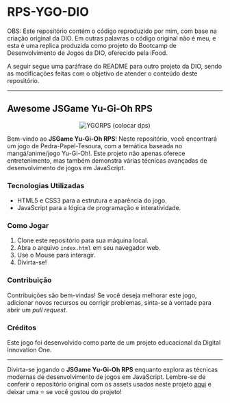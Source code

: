 # RPS-YGO-DIO

OBS: Este repositório contém o código reproduzido por mim, com base na criação original da DIO. Em outras palavras o código original não é meu, e esta é uma replica produzida como projeto do Bootcamp de Desenvolvimento de Jogos da DIO, oferecido pela iFood.

A seguir segue uma paráfrase do README para outro projeto da DIO, sendo as modificações feitas com o objetivo de atender o conteúdo deste repositório.

---
##  Awesome JSGame Yu-Gi-Oh RPS

<p align="center">
  <img src="" alt="YGORPS (colocar dps)">
</p>

Bem-vindo ao **JSGame Yu-Gi-Oh RPS**! Neste repositório, você encontrará um jogo de Pedra-Papel-Tesoura, com a temática baseada no mangá/anime/jogo Yu-Gi-Oh!. Este projeto não apenas oferece entretenimento, mas também demonstra várias técnicas avançadas de desenvolvimento de jogos em JavaScript.

### Tecnologias Utilizadas

- HTML5 e CSS3 para a estrutura e aparência do jogo.
- JavaScript para a lógica de programação e interatividade.

### Como Jogar

1. Clone este repositório para sua máquina local.
2. Abra o arquivo `index.html` em seu navegador web.
3. Use o Mouse para interagir.
4. Divirta-se!

### Contribuição

Contribuições são bem-vindas! Se você deseja melhorar este jogo, adicionar novos recursos ou corrigir problemas, sinta-se à vontade para abrir um _pull request_.

### Créditos

Este jogo foi desenvolvido como parte de um projeto educacional da Digital Innovation One.

---

Divirta-se jogando o **JSGame Yu-Gi-Oh RPS** enquanto explora as técnicas modernas de desenvolvimento de jogos em JavaScript. Lembre-se de conferir o repositório original com os assets usados neste projeto [aqui](https://github.com/digitalinnovationone/js-yugioh-assets) e deixar uma ⭐️ se você gostou do projeto!